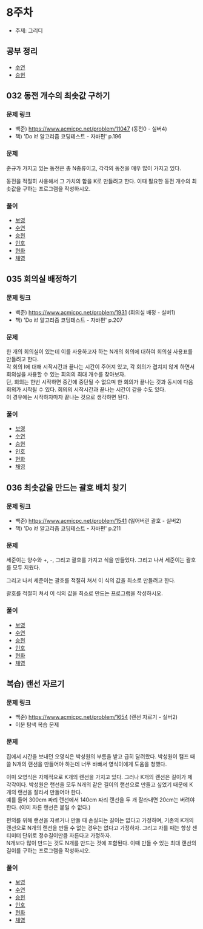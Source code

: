 # 8주차

- 주제: 그리디

## 공부 정리
- [수연](../../풀이/수연/8주차/README.md)
- [승현](../../풀이/승현/8주차/README.md)





## 032 동전 개수의 최솟값 구하기

### 문제 링크
- 백준) https://www.acmicpc.net/problem/11047 (동전0 - 실버4)  
- 책) 'Do it! 알고리즘 코딩테스트 - 자바편' p.196  

### 문제
준규가 가지고 있는 동전은 총 N종류이고, 각각의 동전을 매우 많이 가지고 있다.  

동전을 적절히 사용해서 그 가치의 합을 K로 만들려고 한다. 이때 필요한 동전 개수의 최솟값을 구하는 프로그램을 작성하시오.   
  
### 풀이
  - [보영](../../풀이/보영/8주차/ex32.java)
  - [수연](../../풀이/수연/8주차/ex32.java)
  - [승현](../../풀이/승현/8주차/Ex32.java)
  - [인호](../../풀이/인호/8주차/P032.java)
  - [현화](../../풀이/현화/8주차/Main001.java)
  - [채영](../../풀이/채영/8주차/ex32.java)





## 035 회의실 배정하기

### 문제 링크
- 백준) https://www.acmicpc.net/problem/1931 (회의실 배정 - 실버1)    
- 책) 'Do it! 알고리즘 코딩테스트 - 자바편' p.207  

### 문제  
한 개의 회의실이 있는데 이를 사용하고자 하는 N개의 회의에 대하여 회의실 사용표를 만들려고 한다.   
각 회의 I에 대해 시작시간과 끝나는 시간이 주어져 있고, 각 회의가 겹치지 않게 하면서 회의실을 사용할 수 있는 회의의 최대 개수를 찾아보자.   
단, 회의는 한번 시작하면 중간에 중단될 수 없으며 한 회의가 끝나는 것과 동시에 다음 회의가 시작될 수 있다. 회의의 시작시간과 끝나는 시간이 같을 수도 있다.   
이 경우에는 시작하자마자 끝나는 것으로 생각하면 된다.  

  
### 풀이
  - [보영](../../풀이/보영/8주차/ex35.java)
  - [수연](../../풀이/수연/8주차/ex35.java)
  - [승현](../../풀이/승현/8주차/Ex35.java)
  - [인호](../../풀이/인호/8주차/P035.java)
  - [현화](../../풀이/현화/8주차/Main002.java)
  - [채영](../../풀이/채영/8주차/ex35.java)





## 036 최솟값을 만드는 괄호 배치 찾기

### 문제 링크
- 백준) https://www.acmicpc.net/problem/1541 (잃어버린 괄호 - 실버2)
- 책) 'Do it! 알고리즘 코딩테스트 - 자바편' p.211  
  

### 문제
세준이는 양수와 +, -, 그리고 괄호를 가지고 식을 만들었다. 그리고 나서 세준이는 괄호를 모두 지웠다.  

그리고 나서 세준이는 괄호를 적절히 쳐서 이 식의 값을 최소로 만들려고 한다.  

괄호를 적절히 쳐서 이 식의 값을 최소로 만드는 프로그램을 작성하시오.   
    
  
### 풀이
  - [보영](../../풀이/보영/8주차/ex36.java)
  - [수연](../../풀이/수연/8주차/ex36.java)
  - [승현](../../풀이/승현/8주차/Ex36.java)
  - [인호](../../풀이/인호/8주차/P036.java)
  - [현화](../../풀이/현화/8주차/Main003.java)
  - [채영](../../풀이/채영/8주차/ex36.java)





## 복습) 랜선 자르기

### 문제 링크
- 백준) https://www.acmicpc.net/problem/1654 (랜선 자르기 - 실버2)
- 이분 탐색 복습 문제  
  

### 문제
집에서 시간을 보내던 오영식은 박성원의 부름을 받고 급히 달려왔다. 박성원이 캠프 때 쓸 N개의 랜선을 만들어야 하는데 너무 바빠서 영식이에게 도움을 청했다.  

이미 오영식은 자체적으로 K개의 랜선을 가지고 있다. 그러나 K개의 랜선은 길이가 제각각이다. 박성원은 랜선을 모두 N개의 같은 길이의 랜선으로 만들고 싶었기 때문에 K개의 랜선을 잘라서 만들어야 한다.   
예를 들어 300cm 짜리 랜선에서 140cm 짜리 랜선을 두 개 잘라내면 20cm는 버려야 한다. (이미 자른 랜선은 붙일 수 없다.)  

편의를 위해 랜선을 자르거나 만들 때 손실되는 길이는 없다고 가정하며, 기존의 K개의 랜선으로 N개의 랜선을 만들 수 없는 경우는 없다고 가정하자. 그리고 자를 때는 항상 센티미터 단위로 정수길이만큼 자른다고 가정하자.   
N개보다 많이 만드는 것도 N개를 만드는 것에 포함된다. 이때 만들 수 있는 최대 랜선의 길이를 구하는 프로그램을 작성하시오.   
    
  
### 풀이
  - [보영](../../풀이/보영/8주차/review.java)
  - [수연](../../풀이/수연/8주차/review.java)
  - [승현](../../풀이/승현/8주차/review.java)
  - [인호](../../풀이/인호/8주차/review.java)
  - [현화](../../풀이/현화/8주차/review.java)
  - [채영](../../풀이/채영/8주차/review.java)


